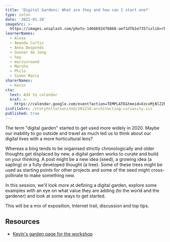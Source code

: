 ```yaml
---
title: 'Digital Gardens: What are they and how can I start one?'
type: salon
date: '2021-01-28'
imageSrc: >-
  https://images.unsplash.com/photo-1466692476868-aef1dfb1e735?ixlib=rb-1.2.1&ixid=MXwxMjA3fDB8MHxwaG90by1wYWdlfHx8fGVufDB8fHw%3D&auto=format&fit=crop&w=2100&q=80
learnerNames:
  - Alexa
  - Amanda Curtis
  - Anna Desponds
  - Gunnar de Jong
  - hay
  - marcusround
  - Marsha
  - Philo
  - Simon Maris
sharerNames:
  - Kevin
cta:
  text: Add to calendar
  href: >-
    https://calendar.google.com/event?action=TEMPLATE&tmeid=XzcxMjNlZ2hpNmgwazhiOWk4Z3IzMGI5azZsMzRhYjlwNmQxamViOW83MTFqOGdhNThrc2owZGEzNzQgMW5rc2xtaDR1dXI0dDUxbjNyaWxkc2Q5czBAZw&tmsrc=1nkslmh4uur4t51n3rildsd9s0%40group.calendar.google.com
icsFileSrc: /storytellersunited/201218-architecting-curiosity.ics
published: true
---
```


The term "digital garden" started to get used more widely in 2020. Maybe our inability to go outside and travel as much led us to think about our digital lives with a more horticultural lens?
<!--more-->
Whereas a blog tends to be organised strictly chronologically and older thoughts get displaced by new, a digital garden works to curate and build on your thinking. A post might be a new idea (seed), a growing idea (a sapling) or a fully developed thought (a tree). Some of these trees might be used as starting points for other  projects and some of the seed might cross-pollinate to make something new.

In this session, we'll look more at defining a digital garden, explore some examples with an eye on what value they are adding (to the world and the gardener) and look at some ways to get started.

This will be a mix of exposition, Internet trail, discussion and top tips.

## Resources

- [Kevin's garden page for the workshop](https://garden.kevincunningham.co.uk/notes/19a2211f-c3d3-4566-bcc6-6bda4b182a0a.html)
